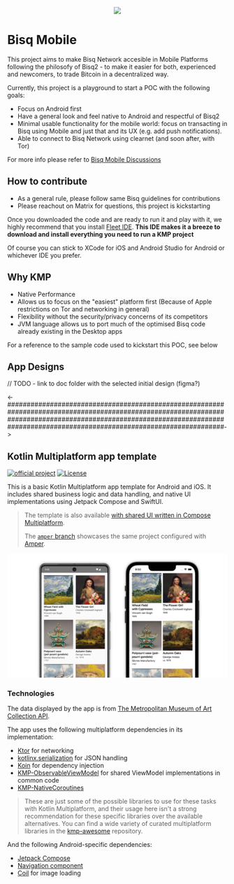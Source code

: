 <p align="center">
  <img src="https://bisq.network/images/bisq-logo.svg"/>
</p>

# Bisq Mobile

This project aims to make Bisq Network accesible in Mobile Platforms following the philosofy of Bisq2 - to make it
easier for both, experienced and newcomers, to trade Bitcoin in a decentralized way.

Currently, this project is a playground to start a POC with the following goals:

- Focus on Android first
- Have a general look and feel native to Android and respectful of Bisq2
- Minimal usable functionality for the mobile world: focus on transacting in Bisq using Mobile and just that and its
  UX (e.g. add push notifications).
- Able to connect to Bisq Network using clearnet (and soon after, with Tor)

For more info please refer to [Bisq Mobile Discussions](https://github.com/bisq-network/bisq2/discussions/2665)

## How to contribute

- As a general rule, please follow same Bisq guidelines for contributions
- Please reachout on Matrix for questions, this project is kickstarting

Once you downloaded the code and are ready to run it and play with it, we highly recommend that you
install [Fleet IDE](https://www.jetbrains.com/fleet/).
**This IDE makes it a breeze to download and install everything you need to run a KMP project**

Of course you can stick to XCode for iOS and Android Studio for Android or whichever IDE you prefer.

## Why KMP

- Native Performance
- Allows us to focus on the "easiest" platform first (Because of Apple restrictions on Tor and networking in general)
- Flexibility without the security/privacy concerns of its competitors
- JVM language allows us to port much of the optimised Bisq code already existing in the Desktop apps

For a reference to the sample code used to kickstart this POC, see below

## App Designs

// TODO - link to doc folder with the selected initial design (figma?)

<-################################################################################################################################################################################################################################->

## Kotlin Multiplatform app template

[![official project](http://jb.gg/badges/official.svg)](https://confluence.jetbrains.com/display/ALL/JetBrains+on+GitHub)
[![License](https://img.shields.io/badge/License-Apache_2.0-blue.svg)](https://opensource.org/licenses/Apache-2.0)

This is a basic Kotlin Multiplatform app template for Android and iOS. It includes shared business logic and data
handling, and native UI implementations using Jetpack Compose and SwiftUI.

> The template is also
> available [with shared UI written in Compose Multiplatform](https://github.com/kotlin/KMP-App-Template).
>
> The [`amper` branch](https://github.com/Kotlin/KMP-App-Template-Native/tree/amper) showcases the same project
> configured with [Amper](https://github.com/JetBrains/amper).

![Screenshots of the app](images/screenshots.png)

### Technologies

The data displayed by the app is from [The Metropolitan Museum of Art Collection API](https://metmuseum.github.io/).

The app uses the following multiplatform dependencies in its implementation:

- [Ktor](https://ktor.io/) for networking
- [kotlinx.serialization](https://github.com/Kotlin/kotlinx.serialization) for JSON handling
- [Koin](https://github.com/InsertKoinIO/koin) for dependency injection
- [KMP-ObservableViewModel](https://github.com/rickclephas/KMP-ObservableViewModel) for shared ViewModel implementations
  in common code
- [KMP-NativeCoroutines](https://github.com/rickclephas/KMP-NativeCoroutines)

> These are just some of the possible libraries to use for these tasks with Kotlin Multiplatform, and their usage here
> isn't a strong recommendation for these specific libraries over the available alternatives. You can find a wide
> variety
> of curated multiplatform libraries in the [kmp-awesome](https://github.com/terrakok/kmp-awesome) repository.

And the following Android-specific dependencies:

- [Jetpack Compose](https://developer.android.com/jetpack/compose)
- [Navigation component](https://developer.android.com/jetpack/compose/navigation)
- [Coil](https://github.com/coil-kt/coil) for image loading
